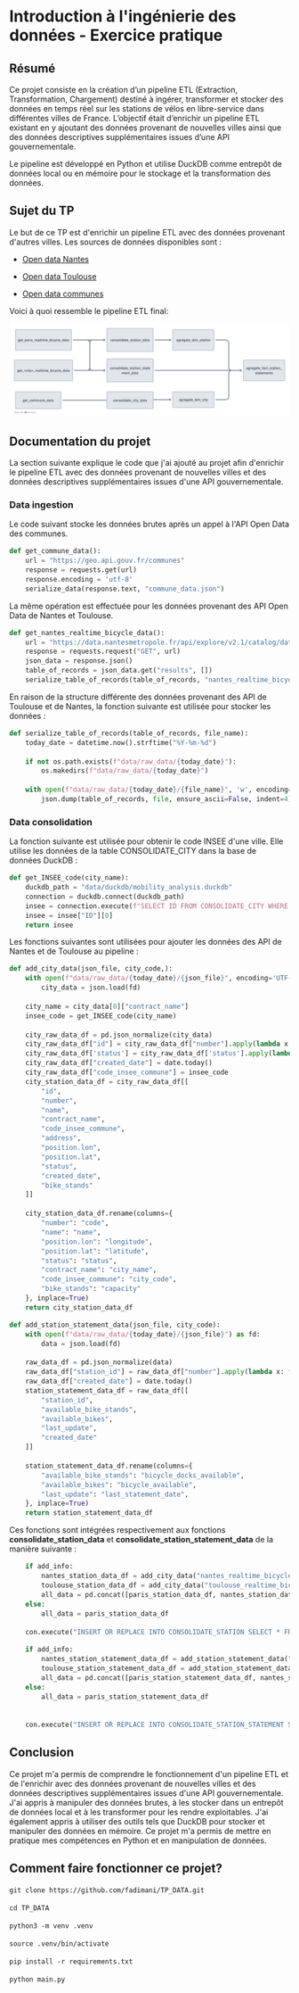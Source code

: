 # Introduction à l'ingénierie des données - Exercice pratique
## Résumé
Ce projet consiste en la création d’un pipeline ETL (Extraction, Transformation, Chargement) destiné à ingérer, transformer et stocker des données en temps réel sur les stations de vélos en libre-service dans différentes villes de France. L’objectif était d’enrichir un pipeline ETL existant en y ajoutant des données provenant de nouvelles villes ainsi que des données descriptives supplémentaires issues d’une API gouvernementale.

Le pipeline est développé en Python et utilise DuckDB comme entrepôt de données local ou en mémoire pour le stockage et la transformation des données.

## Sujet du TP
Le but de ce TP est d'enrichir un pipeline ETL avec des données provenant d'autres villes. Les sources de données disponibles sont :
- [Open data Nantes](https://data.nantesmetropole.fr/explore/dataset/244400404_stations-velos-libre-service-nantes-metropole-disponibilites/api/)
 
- [Open data Toulouse](https://data.toulouse-metropole.fr/explore/dataset/api-velo-toulouse-temps-reel/api/)
 
- [Open data communes](https://geo.api.gouv.fr/communes)

Voici à quoi ressemble le pipeline ETL final:

![images/image2.png](img.png)

## Documentation du projet
La section suivante explique le code que j'ai ajouté au projet afin d'enrichir le pipeline ETL avec des données provenant de nouvelles villes et des données descriptives supplémentaires issues d'une API gouvernementale.

### Data ingestion

Le code suivant stocke les données brutes après un appel à l'API Open Data des communes.


```python
def get_commune_data():
    url = "https://geo.api.gouv.fr/communes"
    response = requests.get(url)
    response.encoding = 'utf-8'
    serialize_data(response.text, "commune_data.json")
```

La même opération est effectuée pour les données provenant des API Open Data de Nantes et Toulouse.

```python
def get_nantes_realtime_bicycle_data():
    url = "https://data.nantesmetropole.fr/api/explore/v2.1/catalog/datasets/244400404_stations-velos-libre-service-nantes-metropole-disponibilites/records?limit=100"
    response = requests.request("GET", url)
    json_data = response.json()
    table_of_records = json_data.get("results", [])
    serialize_table_of_records(table_of_records, "nantes_realtime_bicycle_data.json")
```

En raison de la structure différente des données provenant des API de Toulouse et de Nantes, la fonction suivante est utilisée pour stocker les données :

```python
def serialize_table_of_records(table_of_records, file_name):
    today_date = datetime.now().strftime("%Y-%m-%d")

    if not os.path.exists(f"data/raw_data/{today_date}"):
        os.makedirs(f"data/raw_data/{today_date}")

    with open(f"data/raw_data/{today_date}/{file_name}", 'w', encoding='utf-8') as file:
        json.dump(table_of_records, file, ensure_ascii=False, indent=4)
```

### Data consolidation

La fonction suivante est utilisée pour obtenir le code INSEE d'une ville. Elle utilise les données de la table CONSOLIDATE_CITY dans la base de données DuckDB :

```python
def get_INSEE_code(city_name):
    duckdb_path = "data/duckdb/mobility_analysis.duckdb"
    connection = duckdb.connect(duckdb_path)
    insee = connection.execute(f"SELECT ID FROM CONSOLIDATE_CITY WHERE  NAME = '{city_name.capitalize() }'    ").fetchdf()
    insee = insee["ID"][0]
    return insee
```

Les fonctions suivantes sont utilisées pour ajouter les données des API de Nantes et de Toulouse au pipeline :

```python
def add_city_data(json_file, city_code,):
    with open(f"data/raw_data/{today_date}/{json_file}", encoding='UTF-8') as fd:
        city_data = json.load(fd)

    city_name = city_data[0]["contract_name"]
    insee_code = get_INSEE_code(city_name)

    city_raw_data_df = pd.json_normalize(city_data)
    city_raw_data_df["id"] = city_raw_data_df["number"].apply(lambda x: f"{city_code}-{x}")
    city_raw_data_df['status'] = city_raw_data_df['status'].apply(lambda x: 'OUI' if x == 'OPEN' else 'NON')
    city_raw_data_df["created_date"] = date.today()
    city_raw_data_df["code_insee_commune"] = insee_code
    city_station_data_df = city_raw_data_df[[
        "id",
        "number",
        "name",
        "contract_name",
        "code_insee_commune",
        "address",
        "position.lon",
        "position.lat",
        "status",
        "created_date",
        "bike_stands"
    ]]

    city_station_data_df.rename(columns={
        "number": "code",
        "name": "name",
        "position.lon": "longitude",
        "position.lat": "latitude",
        "status": "status",
        "contract_name": "city_name",
        "code_insee_commune": "city_code",
        "bike_stands": "capacity"
    }, inplace=True)
    return city_station_data_df
```

```python
def add_station_statement_data(json_file, city_code):
    with open(f"data/raw_data/{today_date}/{json_file}") as fd:
        data = json.load(fd)

    raw_data_df = pd.json_normalize(data)
    raw_data_df["station_id"] = raw_data_df["number"].apply(lambda x: f"{city_code}-{x}")
    raw_data_df["created_date"] = date.today()
    station_statement_data_df = raw_data_df[[
        "station_id",
        "available_bike_stands",
        "available_bikes",
        "last_update",
        "created_date"
    ]]

    station_statement_data_df.rename(columns={
        "available_bike_stands": "bicycle_docks_available",
        "available_bikes": "bicycle_available",
        "last_update": "last_statement_date",
    }, inplace=True)
    return station_statement_data_df
```

Ces fonctions sont intégrées respectivement aux fonctions **consolidate_station_data** et **consolidate_station_statement_data** de la manière suivante :

```python
    if add_info:
        nantes_station_data_df = add_city_data("nantes_realtime_bicycle_data.json", NANTES_CITY_CODE )
        toulouse_station_data_df = add_city_data("toulouse_realtime_bicycle_data.json", TOULOUSE_CITY_CODE)
        all_data = pd.concat([paris_station_data_df, nantes_station_data_df, toulouse_station_data_df])
    else:
        all_data = paris_station_data_df

    con.execute("INSERT OR REPLACE INTO CONSOLIDATE_STATION SELECT * FROM all_data;")
```

```python
    if add_info:
        nantes_station_statement_data_df = add_station_statement_data("nantes_realtime_bicycle_data.json", NANTES_CITY_CODE)
        toulouse_station_statement_data_df = add_station_statement_data("toulouse_realtime_bicycle_data.json", TOULOUSE_CITY_CODE)
        all_data = pd.concat([paris_station_statement_data_df, nantes_station_statement_data_df, toulouse_station_statement_data_df])
    else:
        all_data = paris_station_statement_data_df


    con.execute("INSERT OR REPLACE INTO CONSOLIDATE_STATION_STATEMENT SELECT * FROM all_data;")
```

## Conclusion
Ce projet m'a permis de comprendre le fonctionnement d'un pipeline ETL et de l'enrichir avec des données provenant de nouvelles villes et des données descriptives supplémentaires issues d'une API gouvernementale. J'ai appris à manipuler des données brutes, à les stocker dans un entrepôt de données local et à les transformer pour les rendre exploitables. J'ai également appris à utiliser des outils tels que DuckDB pour stocker et manipuler des données en mémoire. Ce projet m'a permis de mettre en pratique mes compétences en Python et en manipulation de données.

## Comment faire fonctionner ce projet?
```
git clone https://github.com/fadimani/TP_DATA.git

cd TP_DATA

python3 -m venv .venv

source .venv/bin/activate

pip install -r requirements.txt

python main.py


```



